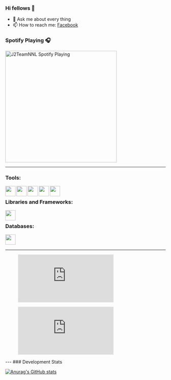 ### Hi fellows 👋
- 💬 Ask me about every thing
- 📫 How to reach me: [Facebook]
### Spotify Playing 🎧
[<img src="https://spotify-playing-git-master.j2teamnnl.vercel.app/api/spotify-playing" alt="J2TeamNNL Spotify Playing" width="350" />](https://open.spotify.com/user/31ghget3jspvgpjwbv5pcwli3smab)

---

### Tools:
<img align='left' height="32" width="32" src="https://cdn.jsdelivr.net/npm/simple-icons@4.8.0/icons/sublimetext.svg" />
<img align='left' height="32" width="32" src="https://cdn.jsdelivr.net/npm/simple-icons@4.8.0/icons/phpstorm.svg" />
<img align='left' height="32" width="32" src="https://cdn.jsdelivr.net/npm/simple-icons@4.8.0/icons/xampp.svg" />
<img align='left' height="32" width="32" src="https://cdn.jsdelivr.net/npm/simple-icons@4.8.0/icons/postman.svg" />
<img align='left' height="32" width="32" src="https://cdn.jsdelivr.net/npm/simple-icons@4.8.0/icons/visualstudiocode.svg" />
<br>

### Libraries and Frameworks:
<img align='left' height="32" width="32" src="https://cdn.jsdelivr.net/npm/simple-icons@4.8.0/icons/laravel.svg" />
<br>

### Databases:
<img align='left' height="32" width="32" src="https://cdn.jsdelivr.net/npm/simple-icons@4.8.0/icons/mysql.svg" />
<br>
<br>

---
<figure><embed src="https://wakatime.com/share/@ce1dd1f2-32f7-4b3a-b1ac-d07601d59407/a00aacf9-33b1-4e11-9b73-01ecce48dbcf.svg"></embed></figure>

<figure><embed src="https://wakatime.com/share/@ce1dd1f2-32f7-4b3a-b1ac-d07601d59407/38516e99-d67b-496f-bc93-da8c9f2823bb.svg"></embed></figure>
---
### Development Stats
<!--START_SECTION:waka-->

[![Anurag's GitHub stats](https://github-readme-stats.vercel.app/api?username=anuraghazra)](https://github.com/baitaptoan53/Laravel_tutorial)
<!--END_SECTION:waka-->

[Facebook]:        https://www.facebook.com/xuanngoc.22
